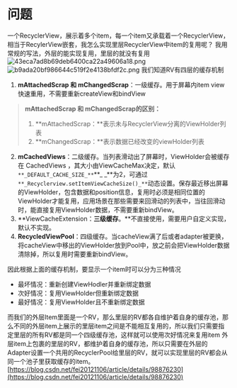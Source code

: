 # 问题
一个RecyclerView，展示着多个item，每一个item又承载着一个RecyclerView，相当于RecylerView嵌套，我怎么实现里层RecyclerView中item的复用呢？
我用常规的写法，外层的能实现复用，里层的就没有复用
![43eca7ad8b69deb6400ca22a49606a18.png](https://cdn.nlark.com/yuque/0/2023/png/32682386/1703304147487-7daf060d-c4dd-47f3-89e6-3c4b1038ad0f.png#averageHue=%2322262a&clientId=u53ec0050-c262-4&from=paste&height=1032&id=udc14e268&originHeight=1032&originWidth=1920&originalType=binary&ratio=1&rotation=0&showTitle=false&size=266991&status=done&style=none&taskId=u87faec55-8591-447d-bb9e-f7642466ca7&title=&width=1920)
![b9ada20bf986644c519f2e4138bfdf2c.png](https://cdn.nlark.com/yuque/0/2023/png/32682386/1703304154455-4092ad96-77fd-4132-864e-dd75908fb804.png#averageHue=%2324292e&clientId=u53ec0050-c262-4&from=paste&height=1032&id=u0da2274a&originHeight=1032&originWidth=1920&originalType=binary&ratio=1&rotation=0&showTitle=false&size=427353&status=done&style=none&taskId=u28db5dbb-0223-4fa0-956e-93e3425f007&title=&width=1920)
我们知道RV有四层的缓存机制

1. **mAttachedScrap 和 mChangedScrap**：一级缓存。用于屏幕内item view快速重用，不需要重新createView和bindView
> **mAttachedScrap 和 mChangedScrap的区别：**
> 1. **mAttachedScrap：**表示未与RecyclerView分离的ViewHolder列表
> 2. **mChangedScrap：**表示数据已经改变的viewHolder列表

2. **mCachedViews**：二级缓存。当列表滑动出了屏幕时，ViewHolder会被缓存在 CachedViews ，其大小由ViewCacheMax决定，默认`**_DEFAULT_CACHE_SIZE_**`**_ _**为2，可通过`**_Recyclerview.setItemViewCacheSize()_**`动态设置。保存最近移出屏幕的ViewHolder，包含数据和position信息，复用时必须是相同位置的ViewHolder才能复用，应用场景在那些需要来回滑动的列表中，当往回滑动时，能直接复用ViewHolder数据，不需要重新bindView。
3. **ViewCacheExtension：**三级缓存**。**不直接使用，需要用户自定义实现，默认不实现。
4. **RecycledViewPool**：四级缓存。当cacheView满了后或者adapter被更换，将cacheView中移出的ViewHolder放到Pool中，放之前会把ViewHolder数据清除掉，所以复用时需要重新bindView。

因此根据上面的缓存机制，要显示一个item时可以分为三种情况

- 最坏情况：重新创建ViewHodler并重新绑定数据
- 次好情况：复用ViewHolder但重新绑定数据
- 最好情况：复用ViewHolder且不重新绑定数据

而我们的外层Item里面是一个RV，那么里层的RV都各自维护着自身的缓存池，那么不同的外层item上展示的里层item之间是不能相互复用的，所以我们只需要指定里层的所有RV都是同一个四级缓存池，这样就可以使用次好情况来复用item
外层item上包裹的里层的RV，都维护着自身的缓存池，所以只需要在外层的Adapter设置一个共用的RecyclerPool给里层的RV，就可以实现里层的RV都会从同一个池子里获取缓存的item。[https://blog.csdn.net/fei20121106/article/details/98876230](https://blog.csdn.net/fei20121106/article/details/98876230)

